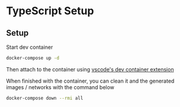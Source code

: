 # TypeScript Setup

## Setup
Start dev container
```bash
docker-compose up -d
```

Then attach to the container using [vscode's dev container extension](https://code.visualstudio.com/docs/devcontainers/containers)

When finished with the container, you can clean it and the generated images / networks with the command below
```bash
docker-compose down --rmi all
```